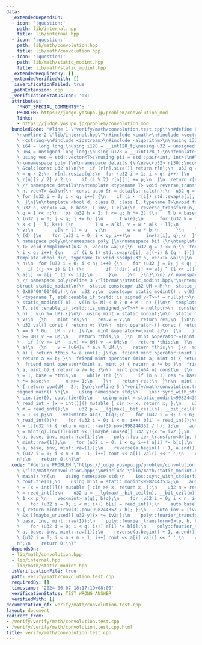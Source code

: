 ```yaml
---
data:
  _extendedDependsOn:
  - icon: ':question:'
    path: lib/internal.hpp
    title: lib/internal.hpp
  - icon: ':question:'
    path: lib/math/convolution.hpp
    title: lib/math/convolution.hpp
  - icon: ':question:'
    path: lib/math/static_modint.hpp
    title: lib/math/static_modint.hpp
  _extendedRequiredBy: []
  _extendedVerifiedWith: []
  _isVerificationFailed: true
  _pathExtension: cpp
  _verificationStatusIcon: ':x:'
  attributes:
    '*NOT_SPECIAL_COMMENTS*': ''
    PROBLEM: https://judge.yosupo.jp/problem/convolution_mod
    links:
    - https://judge.yosupo.jp/problem/convolution_mod
  bundledCode: "#line 1 \"verify/math/convolution.test.cpp\"\n#define PROBLEM \"https://judge.yosupo.jp/problem/convolution_mod\"\
    \n\n#line 2 \"lib/internal.hpp\"\n#include <cmath>\n#include <vector>\n#include\
    \ <cstring>\n#include <iostream>\n#include <algorithm>\n\nusing i32 = int;\nusing\
    \ i64 = long long;\nusing i128 = __int128_t;\nusing u32 = unsigned int;\nusing\
    \ u64 = unsigned long long;\nusing u128 = __uint128_t;\n\ntemplate<typename T>\
    \ using vec = std::vector<T>;\nusing pii = std::pair<int, int>;\n#line 3 \"lib/math/convolution.hpp\"\
    \n\nnamespace poly {\n\nnamespace details {\n\nvec<u32> r[30];\nconst vec<u32>\
    \ &calc(const u32 n)\n{\n  if (r[n].size()) return r[n];\n  u32 q = 1 << n, p\
    \ = q / 2;\n  r[n].resize(q);\n  for (u32 i = 1; i < q; i++) {\n    r[n][i] =\
    \ r[n][i / 2] / 2;\n    if (i % 2) r[n][i] += p;\n  }\n  return r[n];\n}\n\n}\
    \ // namespace details\n\ntemplate <typename T> void reverse_transform(const u32\
    \ n, vec<T> &a)\n{\n  const auto &r = details::calc(n);\n  u32 q = 1 << n;\n \
    \ for (u32 i = 0; i < q; i++) {\n    if (i < r[i]) std::swap(a[i], a[r[i]]);\n\
    \  }\n}\n\ntemplate <bool d, class B, class I, typename T>\nvoid fourier_transform(const\
    \ u32 n, vec<T> &a, B base, I inv, T e)\n{\n  reverse_transform(n, a);\n  u32\
    \ q = 1 << n;\n  for (u32 h = 2; h <= q; h *= 2) {\n    T b = base(h);\n    for\
    \ (u32 j = 0; j < q; j += h) {\n      T w(e);\n      for (u32 k = j, l = h / 2;\
    \ k < j + l; k++) {\n        T u = a[k], v = w * a[k + l];\n        a[k] = u +\
    \ v;\n        a[k + l] = u - v;\n        w = w * b;\n      }\n    }\n  }\n  if\
    \ (d) {\n    for (u32 i = 0; i < q; i++)\n      inv(a[i], q);\n  }\n}\n\n} //\
    \ namespace poly\n\nnamespace poly {\n\nnamespace bit {\n\ntemplate <typename\
    \ T> void compliment(u32 n, vec<T> &a)\n{\n  u32 q = 1 << n;\n  for (u32 i = 0;\
    \ i < q; i++) {\n    if (i & 1) std::swap(a[i], a[(~i) & (q - 1)]);\n  }\n}\n\n\
    template <bool dir, typename T> void sosdp(u32 n, vec<T> &a)\n{\n  u32 q = 1 <<\
    \ n;\n  for (u32 i = 0; i < n; i++) {\n    for (u32 j = 0; j < q; j++) {\n   \
    \   if ((j >> i) & 1) {\n        if (!dir) a[j] += a[j ^ (1 << i)];\n        else\
    \ a[j] -= a[j ^ (1 << i)];\n      }\n    }\n  }\n}\n\n} // namespace bit\n\n}\
    \ // namespace poly\n#line 3 \"lib/math/static_modint.hpp\"\n\ntemplate <int M>\n\
    struct static_modint\n{\n  static constexpr u32 UM = M;\n  static_assert(UM <\
    \ 0x80'00'00'00u);\n\n  u32 v;\n  constexpr static_modint() : v(0) {}\n\n  template\
    \ <typename T, std::enable_if_t<std::is_signed_v<T>>* = nullptr>\n  constexpr\
    \ static_modint(T n) : v((n %= M) < 0 ? n + M : n) {}\n\n  template <typename\
    \ T, std::enable_if_t<std::is_unsigned_v<T>>* = nullptr>\n  constexpr static_modint(T\
    \ n) : v(n %= UM) {}\n\n  using mint = static_modint;\n\n  static mint raw(u32\
    \ v)\n  {\n    mint res;\n    res.v = v;\n    return res;\n  }\n\n  constexpr\
    \ u32 val() const { return v; }\n\n  mint operator-() const { return mint::raw(v\
    \ == 0 ? 0u : UM - v); }\n\n  mint &operator+=(mint a)\n  {\n    if ((v += a.v)\
    \ >= UM) v -= UM;\n    return *this;\n  }\n  mint &operator-=(mint a)\n  {\n \
    \   if ((v += UM - a.v) >= UM) v -= UM;\n    return *this;\n  }\n  mint &operator*=(mint\
    \ a)\n  {\n    v = (u64)v * a.v % UM;\n    return *this;\n  }\n  mint &operator/=(mint\
    \ a) { return *this *= a.inv(); }\n\n  friend mint operator+(mint a, mint b) {\
    \ return a += b; }\n  friend mint operator-(mint a, mint b) { return a -= b; }\n\
    \  friend mint operator*(mint a, mint b) { return a *= b; }\n  friend mint operator/(mint\
    \ a, mint b) { return a /= b; }\n\n  mint pow(u64 n) const\n  {\n    mint res\
    \ = 1, base = *this;\n    while (n) {\n      if (n & 1) res *= base;\n      base\
    \ *= base;\n      n >>= 1;\n    }\n    return res;\n  }\n\n  mint inv() const\
    \ { return pow(UM - 2); }\n};\n#line 5 \"verify/math/convolution.test.cpp\"\n\n\
    signed main() \n{\n    using namespace std;\n    ios::sync_with_stdio(false);\
    \ cin.tie(0), cout.tie(0);\n    using mint = static_modint<998244353>;\n    auto\
    \ read_int = [x = int()]() mutable { cin >> x; return x; };\n    u32 n = read_int(),\
    \ m = read_int();\n    u32 p = __lg(max(__bit_ceil(n), __bit_ceil(m))) + 1, q\
    \ = 1 << p;\n    vec<mint> a(q), b(q);\n    for (u32 i = 0; i < n; i++) a[i] =\
    \ read_int();\n    for (u32 i = 0; i < m; i++) b[i] = read_int();\n    auto base\
    \ = [](u32 h) { return mint::raw(3).pow(998244352 / h); };\n    auto inv = [iv2\
    \ = mint(q).inv()](mint &x,[[maybe_unused]] u32 y){x *= iv2;};\n    poly::fourier_transform<0>(p,\
    \ a, base, inv, mint::raw(1));\n    poly::fourier_transform<0>(p, b, base, inv,\
    \ mint::raw(1));\n    for (u32 i = 0; i < q; i++) a[i] *= b[i];\n    poly::fourier_transform<1>(p,\
    \ a, base, inv, mint::raw(1));\n    reverse(a.begin() + 1, a.end());\n    for\
    \ (u32 i = 0; i < n + m - 1; i++) cout << a[i].val() << ' ';\n    cout << '\\\
    n';\n    return 0;\n}\n"
  code: "#define PROBLEM \"https://judge.yosupo.jp/problem/convolution_mod\"\n\n#include\
    \ \"lib/math/convolution.hpp\"\n#include \"lib/math/static_modint.hpp\"\n\nsigned\
    \ main() \n{\n    using namespace std;\n    ios::sync_with_stdio(false); cin.tie(0),\
    \ cout.tie(0);\n    using mint = static_modint<998244353>;\n    auto read_int\
    \ = [x = int()]() mutable { cin >> x; return x; };\n    u32 n = read_int(), m\
    \ = read_int();\n    u32 p = __lg(max(__bit_ceil(n), __bit_ceil(m))) + 1, q =\
    \ 1 << p;\n    vec<mint> a(q), b(q);\n    for (u32 i = 0; i < n; i++) a[i] = read_int();\n\
    \    for (u32 i = 0; i < m; i++) b[i] = read_int();\n    auto base = [](u32 h)\
    \ { return mint::raw(3).pow(998244352 / h); };\n    auto inv = [iv2 = mint(q).inv()](mint\
    \ &x,[[maybe_unused]] u32 y){x *= iv2;};\n    poly::fourier_transform<0>(p, a,\
    \ base, inv, mint::raw(1));\n    poly::fourier_transform<0>(p, b, base, inv, mint::raw(1));\n\
    \    for (u32 i = 0; i < q; i++) a[i] *= b[i];\n    poly::fourier_transform<1>(p,\
    \ a, base, inv, mint::raw(1));\n    reverse(a.begin() + 1, a.end());\n    for\
    \ (u32 i = 0; i < n + m - 1; i++) cout << a[i].val() << ' ';\n    cout << '\\\
    n';\n    return 0;\n}"
  dependsOn:
  - lib/math/convolution.hpp
  - lib/internal.hpp
  - lib/math/static_modint.hpp
  isVerificationFile: true
  path: verify/math/convolution.test.cpp
  requiredBy: []
  timestamp: '2024-06-07 18:17:19+08:00'
  verificationStatus: TEST_WRONG_ANSWER
  verifiedWith: []
documentation_of: verify/math/convolution.test.cpp
layout: document
redirect_from:
- /verify/verify/math/convolution.test.cpp
- /verify/verify/math/convolution.test.cpp.html
title: verify/math/convolution.test.cpp
---
```


